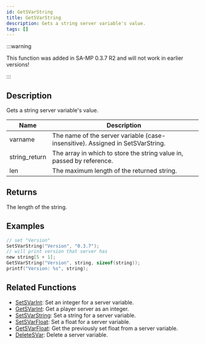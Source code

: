 ```yaml
---
id: GetSVarString
title: GetSVarString
description: Gets a string server variable's value.
tags: []
---
```


:::warning

This function was added in SA-MP 0.3.7 R2 and will not work in earlier versions!

:::

## Description

Gets a string server variable's value.

| Name | Description |
| --- | --- |
| varname | The name of the server variable (case-insensitive). Assigned in SetSVarString. |
| string_return | The array in which to store the string value in, passed by reference. |
| len | The maximum length of the returned string. |

## Returns

The length of the string.

## Examples

```c
// set "Version"
SetSVarString("Version", "0.3.7");
// will print version that server has
new string[5 + 1];
GetSVarString("Version", string, sizeof(string));
printf("Version: %s", string);
```

## Related Functions

- [SetSVarInt](SetSVarInt.md): Set an integer for a server variable.
- [GetSVarInt](GetSVarInt.md): Get a player server as an integer.
- [SetSVarString](SetSVarString.md): Set a string for a server variable.
- [SetSVarFloat](SetSVarFloat.md): Set a float for a server variable.
- [GetSVarFloat](GetSVarFloat.md): Get the previously set float from a server variable.
- [DeleteSVar](DeleteSVar.md): Delete a server variable.
